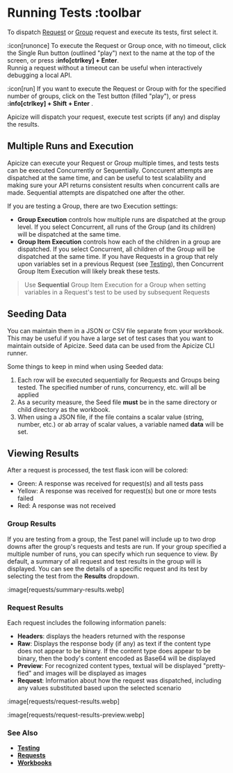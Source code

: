 # Running Tests :toolbar

To dispatch [Request](help:requests) or [Group](help:groups) request and execute its tests, first select it.

:icon[runonce] To execute the Request or Group once, with no timeout, click the Single Run button (outlined "play") next to the name at the top of the screen, or press **:info[ctrlkey] + Enter**.  
Runnig a request without a timeout can be useful when interactively debugging a local API.

:icon[run] If you want to execute the Request or Group with for the specified number of groups, click on the Test button (filled "play"), or press **:info[ctrlkey] + Shift + Enter** .  

Apicize will dispatch your request, execute test scripts (if any) and display the results.  

## Multiple Runs and Execution

Apicize can execute your Request or Group multiple times, and tests tests can be executed Concurrently or Sequentially.  Conccurent attempts are dispatched
at the same time, and can be useful to test scalability and making sure your API returns consistent results when concurrent calls are made.  Sequential 
attempts are dispatched one after the other.

If you are testing a Group, there are two Execution settings:

* **Group Execution** controls how multiple runs are dispatched at the group level.  If you select Concurrent, all runs of the Group (and its children) will be dispatched at the same time.
* **Group Item Execution** controls how each of the children in a group are dispatched.  If you select Concurrent, all children of the Group will be dispatched at the same time.  If you
have Requests in a group that rely upon variables set in a previous Request (see [Testing](help:testing)), then Concurrent Group Item Execution will likely break these tests.

> Use **Sequential** Group Item Execution for a Group when setting variables in a Request's test to be used by subsequent Requests

## Seeding Data

You can maintain them in a JSON or CSV file separate from your workbook.  This may be useful if you have a large set of test cases
that you want to maintain outside of Apicize.  Seed data can be used from the Apicize CLI runner.

Some things to keep in mind when using Seeded data:

1. Each row will be executed sequentially for Requests and Groups being tested.  The specified number of runs, concurrency, etc. will all be applied
2. As a security measure, the Seed file **must** be in the same directory or child directory as the workbook.
3. When using a JSON file, if the file contains a scalar value (string, number, etc.) or ab array of scalar values, a variable
named **data** will be set.

## Viewing Results

After a request is processed, the test flask icon will be colored:

* Green:  A response was received for request(s) and all tests pass
* Yellow:  A response was received for request(s) but one or more tests failed
* Red:  A response was not received

### Group Results

If you are testing from a group, the Test panel will include up to two drop downs after the group's requests and tests are run.  If your group specified a multiple number of runs, you can specify which 
run sequence to view.  By default, a summary of all request and test results in the group will is displayed.  You can see the details of a specific request and its test by selecting the test from the 
**Results** dropdown.

:image[requests/summary-results.webp]

### Request Results

Each request includes the following information panels:

* **Headers**: displays the headers returned with the response
* **Raw**:  Displays the response body (if any) as text if the content type does not appear to be binary.  If the content type does appear to be binary, then the body's 
content encoded as Base64 will be displayed
* **Preview**:  For recognized content types, textual will be displayed "pretty-fied" and images will be displayed as images
* **Request**:  Information about how the request was dispatched, including any values substituted based upon the selected scenario

:image[requests/request-results.webp]

:image[requests/request-results-preview.webp]

### See Also

* [**Testing**](help:testing)
* [**Requests**](help:requests)
* [**Workbooks**](help:workbooks)